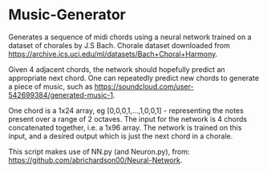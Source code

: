 # Music-Generator
Generates a sequence of midi chords using a neural network trained on a dataset of chorales by J.S Bach.
Chorale dataset downloaded from https://archive.ics.uci.edu/ml/datasets/Bach+Choral+Harmony.

Given 4 adjacent chords, the network should hopefully predict an appropriate next chord.
One can repeatedly predict new chords to generate a piece of music, such as https://soundcloud.com/user-542699384/generated-music-1.

One chord is a 1x24 array, eg [0,0,0,1,...,1,0,0,1] - representing the notes present over a range of 2 octaves.
The input for the network is 4 chords concatenated together, i.e. a 1x96 array.
The network is trained on this input, and a desired output which is just the next chord in a chorale.

This script makes use of NN.py (and Neuron.py), from: https://github.com/abrichardson00/Neural-Network.
